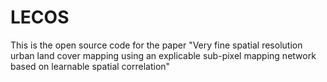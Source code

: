 # LECOS
This is the open source code for the paper "Very fine spatial resolution urban land cover mapping using an explicable sub-pixel mapping network based on learnable spatial correlation"
